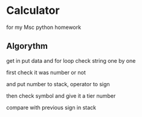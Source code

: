 # Calculator

for my Msc python homework

## Algorythm
 get in put data and for loop check string one by one

 first check it was number or not

 and put number to stack, operator to sign  

 then check symbol and give it a tier number 

 compare with previous sign in stack
